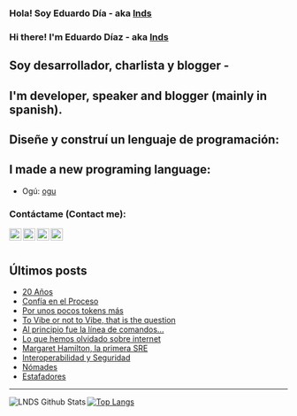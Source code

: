 
### Hola! Soy Eduardo Día - aka [lnds][website]

### Hi there! I'm Eduardo Díaz - aka [lnds][website] 

## Soy desarrollador, charlista y blogger -

## I'm developer, speaker and blogger (mainly in spanish).

## Diseñe y construí un lenguaje de programación:

## I made a new programing language:

- Ogú: [ogu]

### Contáctame (Contact me):

[<img align="left" alt="lnds | Twitter" width="22px" src="https://cdn.jsdelivr.net/npm/simple-icons@v3/icons/twitter.svg">][twitter]

[<img align="left" alt="ediaz | LinkedIn" width="22px" src="https://cdn.jsdelivr.net/npm/simple-icons@v3/icons/linkedin.svg">][linkedin]

[<img align="left" alt="ediaz | Facebook" width="22px" src="https://cdn.jsdelivr.net/npm/simple-icons@v3/icons/facebook.svg">][facebook]


[<img align="left" alt="lnds | Patreon" width="22px" src="https://cdn.jsdelivr.net/npm/simple-icons@v3/icons/ko-fi.svg">][kofi]
<br>
<br>

## Últimos posts

<!-- BLOG-POST-LIST:START -->
- [20 Años](https://lnds.net/blog/lnds/2025/08/01/2025-08-01-aniversario-20/)
- [Confía en el Proceso](https://lnds.net/blog/lnds/2025/07/31/2025-07-31-confia-en-el-proceso/)
- [Por unos pocos tokens más](https://lnds.net/blog/lnds/2025/07/30/por-unos-pocos-tokens-m%C3%A1s/)
- [To Vibe or not to Vibe, that is the question](https://lnds.net/blog/lnds/2025/07/29/to-vibe-or-not-to-vibe-that-is-the-question/)
- [Al principio fue la línea de comandos...](https://lnds.net/blog/lnds/2025/07/27/al-principio-fue-la-l%C3%ADnea-de-comandos.../)
- [Lo que hemos olvidado sobre internet](https://lnds.net/blog/lnds/2022/11/05/lo-que-hemos-olvidado-sobre-internet/)
- [Margaret Hamilton, la primera SRE](https://lnds.net/blog/lnds/2022/07/24/margaret-hamilton-la-primera-sre/)
- [Interoperabilidad y Seguridad](https://lnds.net/blog/lnds/2022/05/16/interoperabilidad-y-seguridad/)
- [Nómades](https://lnds.net/blog/lnds/2022/04/24/n%C3%B3mades/)
- [Estafadores](https://lnds.net/blog/lnds/2022/02/05/estafadores/)
<!-- BLOG-POST-LIST:END -->


---

<img align="left" alt="LNDS  Github Stats" src="https://github-readme-stats.vercel.app/api?username=lnds&show_icons=true&hide_border=true" />


[![Top Langs](https://github-readme-stats.vercel.app/api/top-langs/?username=lnds)](https://github.com/anuraghazra/github-readme-stats)

[website]: https://lnds.net/
[website]: https://programando.org/
[website]: https://akarru.com/
[twitter]: https://twitter.com/lnds
[linkedin]: https://www.linkedin.com/in/ediaz/
[facebook]: https://www.facebook.com/EduardoDiazCortes
[kofi]: https://ko-fi.com/lnds

[ogu]: https://github.com/ogu-lang
